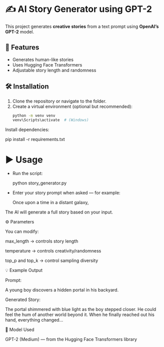 # ✍️ AI Story Generator using GPT-2

This project generates **creative stories** from a text prompt using **OpenAI’s GPT-2** model.

## 🧠 Features
- Generates human-like stories
- Uses Hugging Face Transformers
- Adjustable story length and randomness

## 🛠️ Installation
1. Clone the repository or navigate to the folder.
2. Create a virtual environment (optional but recommended):
   ```bash
   python -m venv venv
   venv\Scripts\activate  # (Windows)

Install dependencies:

pip install -r requirements.txt

# ▶️ Usage

- Run the script:

    python story_generator.py

- Enter your story prompt when asked — for example:

    Once upon a time in a distant galaxy,

The AI will generate a full story based on your input.

⚙️ Parameters

You can modify:

max_length → controls story length

temperature → controls creativity/randomness

top_p and top_k → control sampling diversity

💡 Example Output

Prompt:

A young boy discovers a hidden portal in his backyard.

Generated Story:

The portal shimmered with blue light as the boy stepped closer. He could feel the hum of another world beyond it. When he finally reached out his hand, everything changed...

🧰 Model Used

GPT-2 (Medium) — from the Hugging Face Transformers library